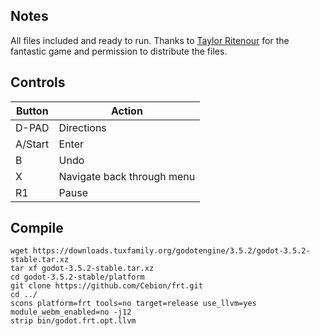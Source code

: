 ## Notes

All files included and ready to run. Thanks to [Taylor Ritenour]( https://taylorritenour.itch.io/hebi-hebi) for the fantastic game and permission to distribute the files.


## Controls

| Button  | Action                     |
| ------- | -------------------------- |
| D-PAD   | Directions                 |
| A/Start | Enter                      |
| B       | Undo                       |
| X       | Navigate back through menu |
| R1      | Pause                      |


## Compile

```shell
wget https://downloads.tuxfamily.org/godotengine/3.5.2/godot-3.5.2-stable.tar.xz  
tar xf godot-3.5.2-stable.tar.xz  
cd godot-3.5.2-stable/platform  
git clone https://github.com/Cebion/frt.git  
cd ../  
scons platform=frt tools=no target=release use_llvm=yes module_webm_enabled=no -j12  
strip bin/godot.frt.opt.llvm
```

